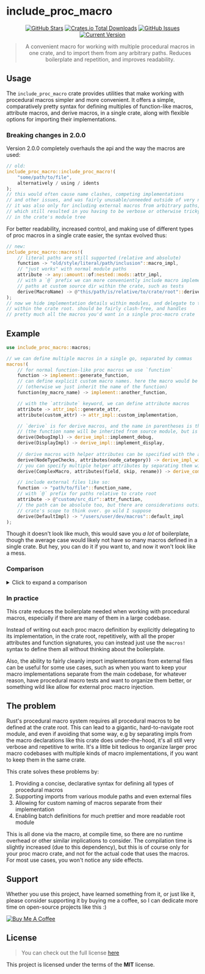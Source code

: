 include_proc_macro
============

<div style="text-align: center;">

[![GitHub Stars](https://img.shields.io/github/stars/orgrinrt/include_proc_macro.svg)](https://github.com/orgrinrt/include_proc_macro/stargazers)
[![Crates.io Total Downloads](https://img.shields.io/crates/d/include_proc_macro)](https://crates.io/crates/include_proc_macro)
[![GitHub Issues](https://img.shields.io/github/issues/orgrinrt/include_proc_macro.svg)](https://github.com/orgrinrt/include_proc_macro/issues)
[![Current Version](https://img.shields.io/badge/version-2.0.5-blue.svg)](https://github.com/orgrinrt/include_proc_macro)

> A convenient macro for working with multiple procedural macros in one crate, and to import them from any arbitrary paths. Reduces boilerplate and repetition, and improves readability.

</div>

## Usage

The
`include_proc_macro` crate provides utilities that make working with procedural macros simpler and more convenient. It offers a simple, comparatively pretty syntax for defining multiples of function-like macros, attribute macros, and derive macros, in a single crate, along with flexible options for importing their implementations.

### Breaking changes in 2.0.0

Version 2.0.0 completely overhauls the api and the way the macros are used:

```rust
// old:
include_proc_macro::include_proc_macro!(
    "some/path/to/file",
    alternatively / using / idents
);
// this would often cause name clashes, competing implementations
// and other issues, and was fairly unusable/unneeded outside of very niche applications.
// it was also only for including external macros from arbitrary paths,
// which still resulted in you having to be verbose or otherwise tricky with other macros
// in the crate's module tree
```

For better readability, increased control, and making use of different types of proc macros in a single crate easier, the syntax evolved thus:

```rust
// new:
include_proc_macro::macros!(
    // literal paths are still supported (relative and absolute)
    function -> "old/style/literal/path/inclusion"::macro_impl,
    // "just works" with normal module paths
    attribute -> any::amount::of:nested::mods::attr_impl,
    // with a `@` prefix we can more conveniently include macro implementations from 
    // paths at custom source dir within the crate, such as tests
    derive(MacroName) -> @"this/path/is/relative/to/crate/root"::derive_impl 
);
// now we hide implementation details within modules, and delegate to them
// within the crate root. should be fairly clash-free, and handles
// pretty much all the macros you'd want in a single proc-macro crate
```

## Example

```rust
use include_proc_macro::macros;

// we can define multiple macros in a single go, separated by commas
macros!(
    // for normal function-like proc macros we use `function`
    function -> implement::generate_function,
    // can define explicit custom macro names. here the macro would be `my_macro_name`
    // (otherwise we just inherit the name of the function)
    function(my_macro_name) -> implement::another_function,

    // with the `attribute` keyword, we can define attribute macros
    attribute -> attr_impl::generate_attr,
    attribute(custom_attr) -> attr_impl::custom_implementation,

    // `derive` is for derive macros, and the name in parentheses is the actual derive name
    // (the function name will be inherited from source module, but is seldom needed)
    derive(DebugImpl) -> derive_impl::implement_debug,
    derive(DisplayImpl) -> derive_impl::implement_display,
    
    // derive macros with helper attributes can be specified with the attributes() syntax
    derive(NodeTypeChecks, attributes(node_category)) -> derive_impl_with_attrs::impl_with_attributes,
    // you can specify multiple helper attributes by separating them with commas
    derive(ComplexMacro, attributes(field, skip, rename)) -> derive_complex::implementation,

    // include external files like so:
    function -> "path/to/file"::function_name,
    // with `@` prefix for paths relative to crate root
    attribute -> @"custom/src_dir"::attr_function,
    // the path can be absolute too, but there are considerations outside of this
    // crate's scope to think over. go wild I suppose
    derive(DefaultImpl) -> "/users/user/dev/macros"::default_impl
);
```

Though it doesn't look like much, this would save you *a
lot* of boilerplate, though the average case would likely not have so many macros defined in a single crate. But hey, you can do it if you want to, and now it won't look like a mess.

### Comparison

<details>
<summary>Click to expand a comparison</summary>

This is short and sweet bit is what we can have, if we use this crate:

```rust
macros!(
    function -> foo::bar,
    attribute(generate_documentation) -> attr_impl::gen_doc,
    derive(DefaultImpl) -> derive_impl::impl_default,
    derive(NodeTypeChecks, attributes(node_category)) -> derive_impl_with_attrs::impl_with_attributes,
    derive(Validate, attributes(required, length, range)) -> derive_multiple_attrs::generate_validation
    function(fizz) -> foo::fizzbuzz,
    function(greet) -> "hello.rs"::hello,
    attribute(derive_debug) -> @"test/inner.rs"::attr_derive_debug,
    derive(DisplayImpl) -> @"test/subdir/subdir.rs"::generate_display_impl,
);
```

Otherwise it could look something like this:

```rust
mod foo;
mod attr_impl;
mod derive_impl;
mod derive_impl_with_attrs;
mod derive_multiple_attrs;

#[proc_macro]
pub fn bar(input: proc_macro::TokenStream) -> proc_macro::TokenStream {
    foo::bar(input)
}
#[proc_macro_attribute]
pub fn generate_documentation(attr: proc_macro::TokenStream, item: proc_macro::TokenStream) -> proc_macro::TokenStream {
    attr_impl::gen_doc(attr, item)
}
#[proc_macro_derive(DefaultImpl)]
pub fn impl_default(input: proc_macro::TokenStream) -> proc_macro::TokenStream {
    derive_impl::impl_default(input)
}
#[proc_macro_derive(NodeTypeChecks, attributes(node_category))]
pub fn impl_with_attributes(input: proc_macro::TokenStream) -> proc_macro::TokenStream {
    derive_impl_with_attrs::impl_with_attributes(input)
}
#[proc_macro_derive(Validate, attributes(required, length, range))]
pub fn generate_validation(input: proc_macro::TokenStream) -> proc_macro::TokenStream {
    derive_multiple_attrs::generate_validation(input)
}
#[proc_macro]
pub fn fizz(input: proc_macro::TokenStream) -> proc_macro::TokenStream {
    foo::fizzbuzz(input)
}
#[proc_macro]
pub fn greet(input: proc_macro::TokenStream) -> proc_macro::TokenStream {
    #[path = "hello.rs"]
    mod __inner;
    __inner::greet(input)
}
#[proc_macro_attribute]
pub fn derive_debug(attr: proc_macro::TokenStream, item: proc_macro::TokenStream) -> proc_macro::TokenStream {
    mod __inner {
        include!(concat!(env!("CARGO_MANIFEST_DIR"), "test/inner.rs"));
    }
    __inner::derive_debug(input)
}
#[allow(non_snake_case)]
#[proc_macro_derive(DisplayImpl)]
pub fn DisplayImpl(input: proc_macro::TokenStream) -> proc_macro::TokenStream {
    mod __inner {
        include!(concat!(env!("CARGO_MANIFEST_DIR"), "test/subdir/subdir.rs"));
    }
    __inner::generate_display_impl(input)
}
```

</details>

### In practice

This crate reduces the boilerplate needed when working with procedural macros, especially if there are many of them in a large codebase.

Instead of writing out each proc macro definition by explicitly delegating to its implementation, in the crate root, repetitively, with all the proper attributes and function signatures, you can instead just use the
`macros!` syntax to define them all without thinking about the boilerplate.

Also, the ability to fairly cleanly import implementations from external files can be useful for some use cases, such as when you want to keep your macro implementations separate from the main codebase, for whatever reason, have procedural macro tests and want to organize them better, or something wild like allow for external proc macro injection.

## The problem

Rust's procedural macro system requires all procedural macros to be defined at the crate root. This can lead to a gigantic, hard-to-navigate root module, and even if avoiding that some way, e.g by separating impls from the macro declarations like this crate does under-the-hood, it's all still very verbose and repetitive to write. It's a little bit tedious to organize larger proc macro codebases with multiple kinds of macro implementations, if you want to keep them in the same crate.

This crate solves these problems by:

1. Providing a concise, declarative syntax for defining all types of procedural macros
2. Supporting imports from various module paths and even external files
3. Allowing for custom naming of macros separate from their implementation
4. Enabling batch definitions for much prettier and more readable root module

This is all done via the macro, at compile time, so there are no runtime overhead or other similar implications to consider. The compilation time is slightly increased (due to this dependency), but this is of course only for your proc macro crate, and not for the actual code that uses the macros. For most use cases, you won't notice any side effects.

## Support

Whether you use this project, have learned something from it, or just like it, please consider supporting it by buying me a coffee, so I can dedicate more time on open-source projects like this :)

<a href="https://buymeacoffee.com/orgrinrt" target="_blank"><img src="https://www.buymeacoffee.com/assets/img/custom_images/orange_img.png" alt="Buy Me A Coffee" style="height: auto !important;width: auto !important;" ></a>

## License

> You can check out the full license [here](https://github.com/orgrinrt/include_proc_macro/blob/master/LICENSE)

This project is licensed under the terms of the **MIT** license.
